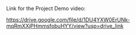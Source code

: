 Link for the Project Demo video:

https://drive.google.com/file/d/1DU4YXW0ErUNk-mqRmXXjPHmmsfobuHYY/view?usp=drive_link